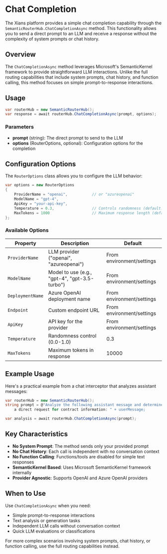 # Chat Completion

The Xians platform provides a simple chat completion capability through the `SemanticRouterHub.ChatCompletionAsync` method. This functionality allows you to send a direct prompt to an LLM and receive a response without the complexity of system prompts or chat history.

## Overview

The `ChatCompletionAsync` method leverages Microsoft's SemanticKernel framework to provide straightforward LLM interactions. Unlike the full routing capabilities that include system prompts, chat history, and function calling, this method focuses on simple prompt-to-response interactions.

## Usage

```csharp
var routerHub = new SemanticRouterHub();
var response = await routerHub.ChatCompletionAsync(prompt, options);
```

### Parameters

- **prompt** (string): The direct prompt to send to the LLM
- **options** (RouterOptions, optional): Configuration options for the completion

## Configuration Options

The `RouterOptions` class allows you to configure the LLM behavior:

```csharp
var options = new RouterOptions
{
    ProviderName = "openai",           // or "azureopenai"
    ModelName = "gpt-4",
    ApiKey = "your-api-key",
    Temperature = 0.3,                 // Controls randomness (default: 0.3)
    MaxTokens = 1000                   // Maximum response length (default: 10000)
};
```

### Available Options

| Property | Description | Default |
|----------|-------------|---------|
| `ProviderName` | LLM provider ("openai", "azureopenai") | From environment/settings |
| `ModelName` | Model to use (e.g., "gpt-4", "gpt-3.5-turbo") | From environment/settings |
| `DeploymentName` | Azure OpenAI deployment name | From environment/settings |
| `Endpoint` | Custom endpoint URL | From environment/settings |
| `ApiKey` | API key for the provider | From environment/settings |
| `Temperature` | Randomness control (0.0-1.0) | 0.3 |
| `MaxTokens` | Maximum tokens in response | 10000 |

## Example Usage

Here's a practical example from a chat interceptor that analyzes assistant messages:

```csharp
var routerHub = new SemanticRouterHub();
string prompt = @"Analyze the following assistant message and determine if it contains 
    a direct request for contract information: " + userMessage;

var analysis = await routerHub.ChatCompletionAsync(prompt);
```

## Key Characteristics

- **No System Prompt**: The method sends only your provided prompt
- **No Chat History**: Each call is independent with no conversation context
- **No Function Calling**: Functions/tools are disabled for simple text responses
- **SemanticKernel Based**: Uses Microsoft SemanticKernel framework internally
- **Provider Agnostic**: Supports OpenAI and Azure OpenAI providers

## When to Use

Use `ChatCompletionAsync` when you need:

- Simple prompt-to-response interactions
- Text analysis or generation tasks
- Independent LLM calls without conversation context
- Quick LLM evaluations or classifications

For more complex scenarios involving system prompts, chat history, or function calling, use the full routing capabilities instead.
